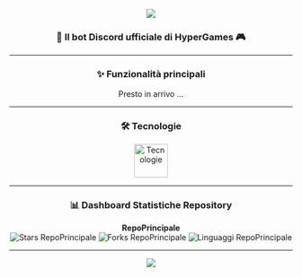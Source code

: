 <!-- Banner -->
<p align="center">
  <img src="https://capsule-render.vercel.app/api?type=waving&color=0:7F00FF,100:E100FF&height=200&section=header&text=HyperGame%20Bot&fontSize=60&fontColor=ffffff&animation=fadeIn&fontAlignY=35"/>
</p>

<h3 align="center">🤖 Il bot Discord ufficiale di HyperGames 🎮</h3>

---

<!-- Funzionalità -->
<h3 align="center">✨ Funzionalità principali</h3>
<p align="center">
  Presto in arrivo ... 
</p>

---

<!-- Stack -->
<h3 align="center">🛠️ Tecnologie</h3>
<p align="center">
  <img src="https://skillicons.dev/icons?i=js,mongoose" height="60" alt="Tecnologie"/>
</p>

---


<!-- Stats -->
<h3 align="center">📊 Dashboard Statistiche Repository</h3>

<p align="center">
  <!-- Stars e Forks per repo 1 -->
  <strong>RepoPrincipale</strong><br>
  <img src="https://img.shields.io/github/stars/HyperGame-org/HyperGames-Bot?style=for-the-badge&color=E100FF&logo=github&logoColor=ffffff" alt="Stars RepoPrincipale"/>
  <img src="https://img.shields.io/github/forks/HyperGame-org/HyperGames-Bot?style=for-the-badge&color=7F00FF&logo=git&logoColor=ffffff" alt="Forks RepoPrincipale"/>
  <img src="https://img.shields.io/github/languages/top/HyperGame-org/HyperGames-Bot?style=for-the-badge&color=ff4ddb&logo=code&logoColor=ffffff" alt="Linguaggi RepoPrincipale"/>
</p>

---

<!-- Footer -->
<p align="center">
  <img src="https://capsule-render.vercel.app/api?type=waving&color=0:7F00FF,100:E100FF&height=100&section=footer"/>
</p>
